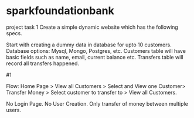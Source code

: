 # sparkfoundationbank
project task 1
Create a simple dynamic website which has the following specs.

Start with creating a dummy data in database for upto 10 customers. Database options: Mysql, Mongo, Postgres, etc. Customers table will have basic fields such as name, email, current balance etc. Transfers table will record all transfers happened.

#1

Flow: Home Page > View all Customers > Select and View one Customer> Transfer Money > Select customer to transfer to > View all Customers.

No Login Page. No User Creation. Only transfer of money between multiple users.
